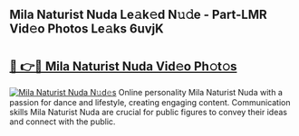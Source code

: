 ## Mila Naturist Nuda Le𝚊k𝚎d N𝚞𝚍e - Part-LMR Vid𝚎o Photos Le𝚊ks 6uvjK

# <h2><a href="http://fbbtz0.evod.top/?m=Mila+Naturist+Nuda">🔗 👉🔴 Mila Naturist Nuda Vid𝚎o Ph𝚘t𝚘s</a></h2>

[![Mila Naturist Nuda N𝚞d𝚎s](https://i.imgur.com/8V9OHl7.gif)](http://fbbtz0.evod.top/?m=Mila+Naturist+Nuda)
Online personality Mila Naturist Nuda with a passion for dance and lifestyle, creating engaging content. Communication skills Mila Naturist Nuda are crucial for public figures to convey their ideas and connect with the public. 
